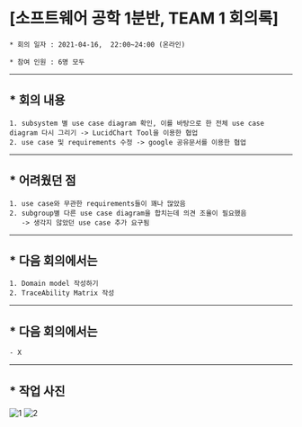 # [소프트웨어 공학 1분반, TEAM 1 회의록]
    * 회의 일자 : 2021-04-16,  22:00~24:00 (온라인)

    * 참여 인원 : 6명 모두

---

## * 회의 내용

    1. subsystem 별 use case diagram 확인, 이를 바탕으로 한 전체 use case diagram 다시 그리기 -> LucidChart Tool을 이용한 협업
    2. use case 및 requirements 수정 -> google 공유문서를 이용한 협업

---

## * 어려웠던 점

    1. use case와 무관한 requirements들이 꽤나 많았음
    2. subgroup별 다른 use case diagram을 합치는데 의견 조율이 필요했음
       -> 생각지 않았던 use case 추가 요구됨

---

## * 다음 회의에서는
    1. Domain model 작성하기
    2. TraceAbility Matrix 작성

--- 

## * 다음 회의에서는
    - X

--- 

## * 작업 사진
![1](https://user-images.githubusercontent.com/33649931/115058341-2137b180-9f20-11eb-9fef-d6cc1f2cc6fd.JPG)
![2](https://user-images.githubusercontent.com/33649931/115058354-25fc6580-9f20-11eb-87be-9bbfe6fa5ab0.JPG)


